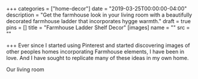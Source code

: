 +++
categories = ["home-decor"]
date = "2019-03-25T00:00:00-04:00"
description = "Get the farmhouse look in your living room with a beautifully decorated farmhouse ladder that incorporates hygge warmth."
draft = true
pins = []
title = "Farmhouse Ladder Shelf Decor"
[images]
name = ""
src = ""

+++
Ever since I started using Pinterest and started discovering images of other peoples homes incorporating Farmhouse elements, I have been in love.  And I have sought to replicate many of these ideas in my own home.

Our living room 